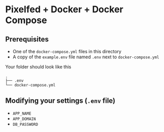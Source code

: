 # Pixelfed + Docker + Docker Compose

## Prerequisites

* One of the `docker-compose.yml` files in this directory
* A copy of the `example.env` file named `.env` next to `docker-compose.yml`

Your folder should look like this

```plain
.
├── .env
└── docker-compose.yml
```

## Modifying your settings (`.env` file)

* `APP_NAME`
* `APP_DOMAIN`
* `DB_PASSWORD`
